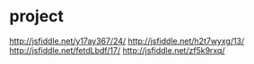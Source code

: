 # project

http://jsfiddle.net/y17ay367/24/
http://jsfiddle.net/h2t7wyxg/13/
http://jsfiddle.net/fetdLbdf/17/
http://jsfiddle.net/zf5k9rxq/
